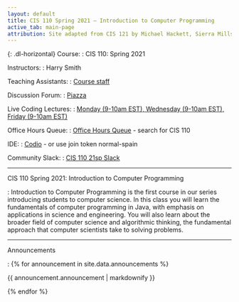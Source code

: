 ```yaml
---
layout: default
title: CIS 110 Spring 2021 — Introduction to Computer Programming
active_tab: main-page
attribution: Site adapted from CIS 121 by Michael Hackett, Sierra Mills, and Jules Pierce.
---
```


{: .dl-horizontal}
Course:
: CIS 110: Spring 2021

Instructors:
: Harry Smith

Teaching Assistants:
: [Course staff]({{site.baseurl}}/staff.html)

Discussion Forum:
: [Piazza](https://piazza.com/upenn/spring2021/cis110)

Live Coding Lectures:
: [Monday (9-10am EST), Wednesday (9-10am EST), Friday (9-10am EST)](https://upenn.zoom.us/j/91762588691)

Office Hours Queue:
: [Office Hours Queue](https://ohq.io/) - search for CIS 110

IDE:
: [Codio](https://codio.com/p/join-course?token=normal-spain) - or use join token normal-spain

Community Slack:
: [CIS 110 21sp Slack](https://join.slack.com/t/cis11021sp/shared_invite/zt-l24fmous-EXaEjOLzbpMxdvCXwiWn8w)

---

CIS 110 Spring 2021: Introduction to Computer Programming

: Introduction to Computer Programming is the first course in our series introducing students to computer science. In this class you will learn the fundamentals of computer programming in Java, with emphasis on applications in science and engineering. You will also learn about the broader field of computer science and algorithmic thinking, the fundamental approach that computer scientists take to solving problems.

---

Announcements

: 
{% for announcement in site.data.announcements %}
    <p>
        {{ announcement.announcement | markdownify }}
    </p>
{% endfor %}
